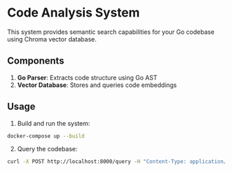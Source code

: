 # Code Analysis System

This system provides semantic search capabilities for your Go codebase using Chroma vector database.

## Components

1. **Go Parser**: Extracts code structure using Go AST
2. **Vector Database**: Stores and queries code embeddings

## Usage

1. Build and run the system:
```bash
docker-compose up --build
```

2. Query the codebase:
```bash
curl -X POST http://localhost:8000/query -H "Content-Type: application/json" -d '{"text": "your query here"}'
```
